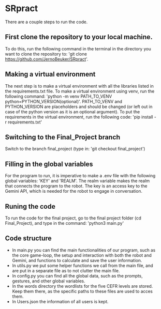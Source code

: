 # SRpract
There are a couple steps to run the code.

## First clone the repository to your local machine. 
To do this, run the following command in the terminal in the directory you want to clone the repository to: 'git clone https://github.com/JernoBeuker/SRpract'.

## Making a virtual environment
The next step is to make a virtual environment with all the libraries listed in the requirements.txt file.
To make a virtual environment using venv, run the following command: 'python -m venv PATH_TO_VENV python=PYTHON_VERSION(optional)'. PATH_TO_VENV and PYTHON_VERSION are placeholders and should be changed (or left out in case of the python version as it is an optional argument).
To put the requirements in the virtual environment, run the following code: 'pip install -r requirements.txt'

## Switching to the Final_Project branch
Switch to the branch final_project (type in: 'git checkout final_project')

## Filling in the global variables
For the program to run, it is imperative to make a .env file with the following global variables: 'KEY' and 'REALM'. The realm variable makes the realm that connects the program to the robot. The key is an access key to the Gemini API, which is needed for the robot to engage in conversation.

## Runing the code
To run the code for the final project, go to the final project folder (cd Final_Project), and type in the command: 'python3 main.py'

## Code structure
- In main.py you can find the main functionalities of our program, such as the core game-loop, the setup and interaction with both the robot and Gemini, and functions to calculate and save the user information.
- In utils.py we put some helper functions we call from the main file, and are put in a separate file as to not clutter the main file.
- In config.py you can find all the global data, such as the prompts, gestures, and other global variables.
- In the words directory the wordlists for the five CEFR levels are stored. Keep them there, as the specific paths to these files are used to acces them.
- In Users.json the information of all users is kept.